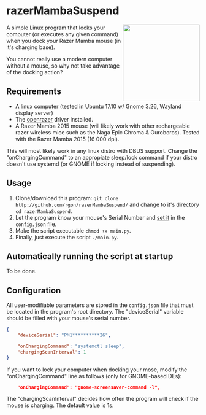 # razerMambaSuspend

<img src="https://user-images.githubusercontent.com/25673263/34489878-2ecf1a26-efde-11e7-9153-d95760882859.png" data-canonical-src="https://assets.razerzone.com/eeimages/products/22332/razer-mamba-gallery-02.png" width="200" align="right" />

A simple Linux program that locks your computer (or executes any given command) when you dock your Razer Mamba mouse (in it's charging base).

You cannot really use a modern computer without a mouse, so why not take advantage of the docking action?

## Requirements
* A linux computer (tested in Ubuntu 17.10 w/ Gnome 3.26, Wayland display server)
* The [openrazer](https://openrazer.github.io/) driver installed.
* A Razer Mamba 2015 mouse (will likely work with other rechargeable razer wireless mice such as the Naga Epic Chroma & Ouroboros). Tested with the Razer Mamba 2015 (16 000 dpi).

This will most likely work in any linux distro with DBUS support. Change the "onChargingCommand" to an appropiate sleep/lock command if your distro doesn't use systemd (or GNOME if locking instead of suspending).

## Usage
1. Clone/download this program: `git clone http://github.com/rgon/razerMambaSuspend/` and change to it's directory `cd razerMambaSuspend`.
2. Let the program know your mouse's Serial Number and [set it](#configuration) in the `config.json` file.
3. Make the script executable `chmod +x main.py`.
4. Finally, just execute the script `./main.py`.

## Automatically running the script at startup
To be done.

## Configuration
All user-modifiable parameters are stored in the `config.json` file that must be located in the program's root directory.
The "deviceSerial" variable should be filled with your mouse's serial number.
```json
{
    "deviceSerial": "PM1**********26",

    "onChargingCommand": "systemctl sleep",
    "chargingScanInterval": 1
}
```
If you want to lock your computer when docking your mose, modify the "onChargingCommand" line as follows (only for GNOME-based DEs):
```json
    "onChargingCommand": "gnome-screensaver-command -l",
```
The "chargingScanInterval" decides how often the program will check if the mouse is charging. The default value is 1s.
